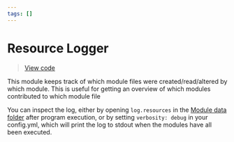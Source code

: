 ```yaml
---
tags: []
---
```

# Resource Logger   
   
> [View code](https://github.com/obsidian-html/obsidian-html/blob/master/obsidianhtml/modules/builtin/resource_logger.py)   
   
This module keeps track of which module files were created/read/altered by which module. This is useful for getting an overview of which modules contributed to which module file   
   
You can inspect the log, either by opening `log.resources` in the [Module data folder](../../Configurations/Modules/Concepts/Module%20data%20folder.md) after program execution, or by setting `verbosity: debug` in your config.yml, which will print the log to stdout when the modules have all been executed.